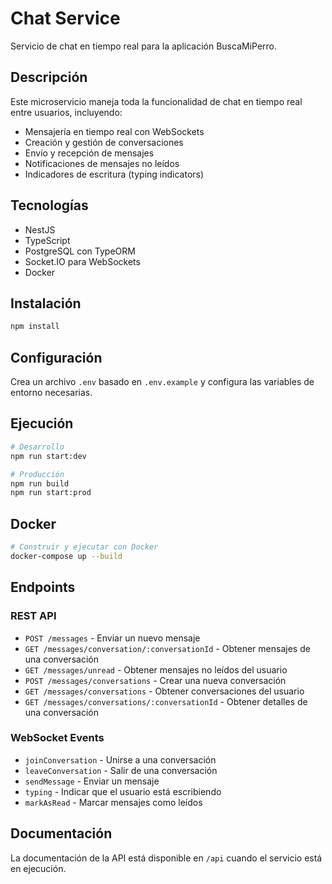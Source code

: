 # Chat Service

Servicio de chat en tiempo real para la aplicación BuscaMiPerro.

## Descripción

Este microservicio maneja toda la funcionalidad de chat en tiempo real entre usuarios, incluyendo:
- Mensajería en tiempo real con WebSockets
- Creación y gestión de conversaciones
- Envío y recepción de mensajes
- Notificaciones de mensajes no leídos
- Indicadores de escritura (typing indicators)

## Tecnologías

- NestJS
- TypeScript
- PostgreSQL con TypeORM
- Socket.IO para WebSockets
- Docker

## Instalación

```bash
npm install
```

## Configuración

Crea un archivo `.env` basado en `.env.example` y configura las variables de entorno necesarias.

## Ejecución

```bash
# Desarrollo
npm run start:dev

# Producción
npm run build
npm run start:prod
```

## Docker

```bash
# Construir y ejecutar con Docker
docker-compose up --build
```

## Endpoints

### REST API
- `POST /messages` - Enviar un nuevo mensaje
- `GET /messages/conversation/:conversationId` - Obtener mensajes de una conversación
- `GET /messages/unread` - Obtener mensajes no leídos del usuario
- `POST /messages/conversations` - Crear una nueva conversación
- `GET /messages/conversations` - Obtener conversaciones del usuario
- `GET /messages/conversations/:conversationId` - Obtener detalles de una conversación

### WebSocket Events
- `joinConversation` - Unirse a una conversación
- `leaveConversation` - Salir de una conversación
- `sendMessage` - Enviar un mensaje
- `typing` - Indicar que el usuario está escribiendo
- `markAsRead` - Marcar mensajes como leídos

## Documentación

La documentación de la API está disponible en `/api` cuando el servicio está en ejecución.